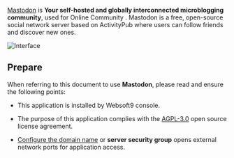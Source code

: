 [Mastodon](https://joinmastodon.org/) is **Your self-hosted and globally interconnected microblogging community**, used for Online Community . Mastodon is a free, open-source social network server based on ActivityPub where users can follow friends and discover new ones. 


![Interface](https://libs.websoft9.com/Websoft9/DocsPicture/zh/mastodon/mastodon-gui-websoft9.png)


## Prepare

When referring to this document to use **Mastodon**, please read and ensure the following points:

- This application is installed by Websoft9 console.

- The purpose of this application complies with the [AGPL-3.0](https://opensource.org/licenses/AGPL-3.0) open source license agreement.

- [Configure the domain name](./domain-set) or **server security group** opens external network ports for application access.